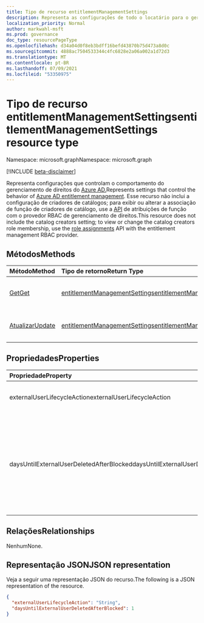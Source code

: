 ```yaml
---
title: Tipo de recurso entitlementManagementSettings
description: Representa as configurações de todo o locatário para o gerenciamento de direitos do Azure AD.
localization_priority: Normal
author: markwahl-msft
ms.prod: governance
doc_type: resourcePageType
ms.openlocfilehash: d34a04d0f8eb3bdff16befd43870b75d473a8d0c
ms.sourcegitcommit: 4888ac7504533344c4fc6828e2a06a002a1d72d3
ms.translationtype: MT
ms.contentlocale: pt-BR
ms.lasthandoff: 07/09/2021
ms.locfileid: "53350975"
---
```

# <a name="entitlementmanagementsettings-resource-type"></a><span data-ttu-id="12359-103">Tipo de recurso entitlementManagementSettings</span><span class="sxs-lookup"><span data-stu-id="12359-103">entitlementManagementSettings resource type</span></span>

<span data-ttu-id="12359-104">Namespace: microsoft.graph</span><span class="sxs-lookup"><span data-stu-id="12359-104">Namespace: microsoft.graph</span></span>

[!INCLUDE [beta-disclaimer](../../includes/beta-disclaimer.md)]

<span data-ttu-id="12359-105">Representa configurações que controlam o comportamento do gerenciamento de direitos do [Azure AD.](entitlementmanagement-root.md)</span><span class="sxs-lookup"><span data-stu-id="12359-105">Represents settings that control the behavior of [Azure AD entitlement management](entitlementmanagement-root.md).</span></span>  <span data-ttu-id="12359-106">Esse recurso não inclui a configuração de criadores de catálogos; para exibir ou alterar a associação de função de criadores de catálogo, use a [API](unifiedroleassignment.md) de atribuições de função com o provedor RBAC de gerenciamento de direitos.</span><span class="sxs-lookup"><span data-stu-id="12359-106">This resource does not include the catalog creators setting; to view or change the catalog creators role membership, use the [role assignments](unifiedroleassignment.md) API with the entitlement management RBAC provider.</span></span>

## <a name="methods"></a><span data-ttu-id="12359-107">Métodos</span><span class="sxs-lookup"><span data-stu-id="12359-107">Methods</span></span>

| <span data-ttu-id="12359-108">Método</span><span class="sxs-lookup"><span data-stu-id="12359-108">Method</span></span>       | <span data-ttu-id="12359-109">Tipo de retorno</span><span class="sxs-lookup"><span data-stu-id="12359-109">Return Type</span></span> | <span data-ttu-id="12359-110">Descrição</span><span class="sxs-lookup"><span data-stu-id="12359-110">Description</span></span> |
|:-------------|:------------|:------------|
| [<span data-ttu-id="12359-111">Get</span><span class="sxs-lookup"><span data-stu-id="12359-111">Get</span></span>](../api/entitlementmanagementsettings-get.md) | [<span data-ttu-id="12359-112">entitlementManagementSettings</span><span class="sxs-lookup"><span data-stu-id="12359-112">entitlementManagementSettings</span></span>](entitlementmanagementsettings.md) | <span data-ttu-id="12359-113">Leia as propriedades de **um objeto entitlementManagementSettings.**</span><span class="sxs-lookup"><span data-stu-id="12359-113">Read the properties of an **entitlementManagementSettings** object.</span></span> |
| [<span data-ttu-id="12359-114">Atualizar</span><span class="sxs-lookup"><span data-stu-id="12359-114">Update</span></span>](../api/entitlementmanagementsettings-update.md) | [<span data-ttu-id="12359-115">entitlementManagementSettings</span><span class="sxs-lookup"><span data-stu-id="12359-115">entitlementManagementSettings</span></span>](entitlementmanagementsettings.md) | <span data-ttu-id="12359-116">Atualize as propriedades de **um objeto entitlementManagementSettings.**</span><span class="sxs-lookup"><span data-stu-id="12359-116">Update the properties of an **entitlementManagementSettings** object.</span></span> |

## <a name="properties"></a><span data-ttu-id="12359-117">Propriedades</span><span class="sxs-lookup"><span data-stu-id="12359-117">Properties</span></span>

| <span data-ttu-id="12359-118">Propriedade</span><span class="sxs-lookup"><span data-stu-id="12359-118">Property</span></span>     | <span data-ttu-id="12359-119">Tipo</span><span class="sxs-lookup"><span data-stu-id="12359-119">Type</span></span>        | <span data-ttu-id="12359-120">Descrição</span><span class="sxs-lookup"><span data-stu-id="12359-120">Description</span></span> |
|:-------------|:------------|:------------|
|<span data-ttu-id="12359-121">externalUserLifecycleAction</span><span class="sxs-lookup"><span data-stu-id="12359-121">externalUserLifecycleAction</span></span>|<span data-ttu-id="12359-122">Cadeia de caracteres</span><span class="sxs-lookup"><span data-stu-id="12359-122">String</span></span>|<span data-ttu-id="12359-123">Um dos `None` , `BlockSignIn` ou `BlockSignInAndDelete` .</span><span class="sxs-lookup"><span data-stu-id="12359-123">One of `None`, `BlockSignIn`, or `BlockSignInAndDelete`.</span></span> |
|<span data-ttu-id="12359-124">daysUntilExternalUserDeletedAfterBlocked</span><span class="sxs-lookup"><span data-stu-id="12359-124">daysUntilExternalUserDeletedAfterBlocked</span></span>|<span data-ttu-id="12359-125">Int64</span><span class="sxs-lookup"><span data-stu-id="12359-125">Int64</span></span>|<span data-ttu-id="12359-126">Se **externalUserLifecycleAction** for , o número de dias após um usuário externo ser bloqueado de entrar antes de `BlockSignInAndDelete` sua conta ser excluída.</span><span class="sxs-lookup"><span data-stu-id="12359-126">If **externalUserLifecycleAction** is `BlockSignInAndDelete`, the number of days after an external user is blocked from sign in before their account is deleted.</span></span>|

## <a name="relationships"></a><span data-ttu-id="12359-127">Relações</span><span class="sxs-lookup"><span data-stu-id="12359-127">Relationships</span></span>

<span data-ttu-id="12359-128">Nenhum</span><span class="sxs-lookup"><span data-stu-id="12359-128">None.</span></span>

## <a name="json-representation"></a><span data-ttu-id="12359-129">Representação JSON</span><span class="sxs-lookup"><span data-stu-id="12359-129">JSON representation</span></span>

<span data-ttu-id="12359-130">Veja a seguir uma representação JSON do recurso.</span><span class="sxs-lookup"><span data-stu-id="12359-130">The following is a JSON representation of the resource.</span></span>

<!-- {
  "blockType": "resource",
  "optionalProperties": [

  ],
  "@odata.type": "microsoft.graph.entitlementManagementSettings",
  "keyProperty": ""
}-->

```json
{
  "externalUserLifecycleAction": "String",
  "daysUntilExternalUserDeletedAfterBlocked": 1
}
```

<!-- uuid: 16cd6b66-4b1a-43a1-adaf-3a886856ed98
2019-02-04 14:57:30 UTC -->
<!-- {
  "type": "#page.annotation",
  "description": "entitlementManagementSettings resource",
  "keywords": "",
  "section": "documentation",
  "tocPath": ""
}-->


